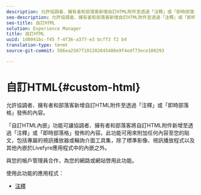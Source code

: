 ```yaml
---
description: 允許協調者、擁有者和部落客新增自訂HTML附件至透過「注釋」或「即時部落格」發佈的內容。
seo-description: 允許協調者、擁有者和部落客新增自訂HTML附件至透過「注釋」或「即時部落格」發佈的內容。
seo-title: 自訂HTML
solution: Experience Manager
title: 自訂HTML
uuid: 1d0041bc-f45 f-4f36-a377-e3 bcff3 f2 b4
translation-type: tm+mt
source-git-commit: 566ea2587f101202045488e9f4edf73ece100293

---
```



# 自訂HTML{#custom-html}

允許協調者、擁有者和部落客新增自訂HTML附件至透過「注釋」或「即時部落格」發佈的內容。

「自訂HTML內嵌」功能可讓協調者、擁有者和部落客將自訂HTML附件新增至透過「注釋」或「即時部落格」發佈的內容。此功能可用來附加任何內容至您的貼文，包括專屬的視訊播放器或輪詢介面工具集，除了標準影像、視訊播放程式以及其他內嵌於Livefyre應用程式中的內嵌之外。

與您的帳戶管理員合作，為您的網路或網站啓用此功能。

使用此功能的應用程式：

* [注釋](/help/using/c-about-apps/c-comments/c-comments.md)

